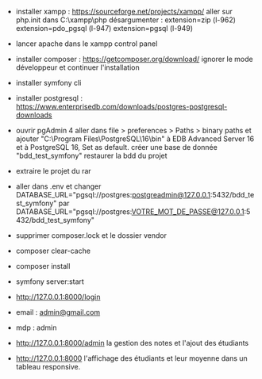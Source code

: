 - installer xampp : https://sourceforge.net/projects/xampp/
      aller sur php.init dans C:\xampp\php
          désargumenter :
                extension=zip (l-962)
                extension=pdo_pgsql (l-947)
                extension=pgsql (l-949)

- lancer apache dans le xampp control panel
  
- installer composer : https://getcomposer.org/download/
      ignorer le mode développeur et continuer l'installation
  
- installer symfony cli
  
- installer postgresql : https://www.enterprisedb.com/downloads/postgres-postgresql-downloads

- ouvrir pgAdmin 4
      aller dans file > preferences > Paths > binary paths et ajouter "C:\Program Files\PostgreSQL\16\bin" à EDB Advanced Server 16 et à PostgreSQL 16, Set as default.
      créer une base de donnée "bdd_test_symfony"
      restaurer la bdd du projet

- extraire le projet du rar

- aller dans .env et changer DATABASE_URL="pgsql://postgres:postgreadmin@127.0.0.1:5432/bdd_test_symfony" par DATABASE_URL="pgsql://postgres:VOTRE_MOT_DE_PASSE@127.0.0.1:5432/bdd_test_symfony"

- supprimer composer.lock et le dossier vendor

- composer clear-cache

- composer install

- symfony server:start

- http://127.0.0.1:8000/login

- email : admin@gmail.com
- mdp : admin

- http://127.0.0.1:8000/admin
      la gestion des notes et l'ajout des étudiants

- http://127.0.0.1:8000 l'affichage des étudiants et leur moyenne dans un tableau responsive.
